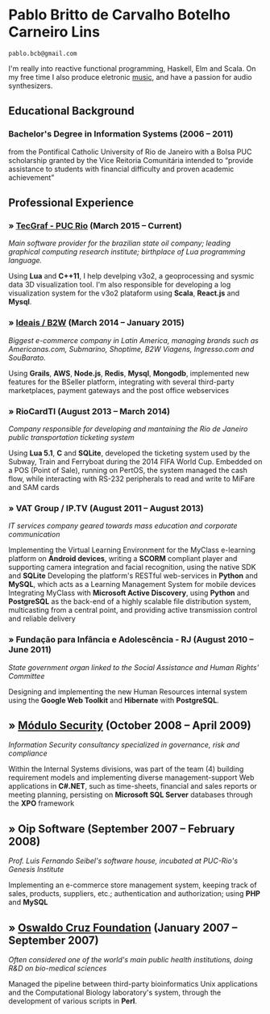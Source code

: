 # Pablo Britto de Carvalho Botelho Carneiro Lins

    pablo.bcb@gmail.com


I'm really into reactive functional programming, Haskell, Elm and Scala. On my free time I also produce eletronic [music](http://www.ektoplazm.com/free-music/photophobia-beneath-the-tides-of-wisdom-spins-the-undertow-of-love), and have a passion for audio synthesizers.

## Educational Background

### Bachelor's Degree in Information Systems (2006 – 2011)
from the Pontifical Catholic University of Rio de Janeiro
with a Bolsa PUC scholarship granted by the Vice Reitoria Comunitária
intended to “provide assistance to students with financial difficulty and proven academic achievement”

## Professional Experience

### » [TecGraf - PUC Rio](https://en.wikipedia.org/wiki/Lua_(programming_language)#History) (March 2015 – Current)
*Main software provider for the brazilian state oil company; leading graphical computing research institute; birthplace of Lua programming language.*

Using **Lua** and **C++11**, I help develping v3o2, a geoprocessing and sysmic data 3D visualization tool. I'm also responsible for developing a log visualization system for the v3o2 plataform using **Scala**, **React.js** and **Mysql**.

### » [Ideais / B2W](https://en.wikipedia.org/wiki/B2W) (March 2014 – January 2015) 
*Biggest e-commerce company in Latin America, managing brands such as Americanas.com, Submarino, Shoptime, B2W Viagens, Ingresso.com and SouBarato.*

Using **Grails**, **AWS**, **Node.js**, **Redis**, **Mysql**, **Mongodb**, implemented new features for the BSeller platform, integrating  with several third-party marketplaces, payment gateways and the post office webservices

### »  RioCardTI (August 2013 – March 2014)
*Company responsible for developing and mantaining the Rio de Janeiro public transportation ticketing system*

Using **Lua 5.1**, **C** and **SQLite**, developed the ticketing system used by the Subway, Train and Ferryboat during the 2014 FIFA World Cup. Embedded on a POS (Point of Sale), running on PertOS, the system managed the cash flow, while interacting with RS-232 peripherals to read and write to MiFare and SAM cards

### » VAT Group / IP.TV (August 2011 – August 2013)
*IT services company geared towards mass education and corporate communication*

Implementing the Virtual Learning Environment for the MyClass e-learning platform on **Android devices**, writing a **SCORM** compliant player and supporting camera integration and facial recognition, using the native SDK and **SQLite**
Developing the platform's RESTful web-services in **Python** and **MySQL**, which acts as a Learning Management System for mobile devices
Integrating MyClass with **Microsoft Active Discovery**, using **Python** and **PostgreSQL** as the back-end of a highly scalable file distribution system, multicasting from a central point, and providing active transmission control and reliable delivery

### » Fundação para Infância e Adolescência - RJ (August 2010 – June 2011)
*State government organ linked to the Social Assistance and Human Rights' Committee*

Designing and implementing the new Human Resources internal system using the **Google Web Toolkit** and **Hibernate** with **PostgreSQL**.

## » [Módulo Security](https://www.modulo.com.br/) (October 2008 – April 2009)
*Information Security consultancy specialized in governance, risk and compliance*

Within the Internal Systems divisions, was part of the team (4) building requirement models and implementing diverse management-support Web applications in **C#.NET**, such as time-sheets, financial and sales reports or meeting planning, persisting on **Microsoft SQL Server** databases through the **XPO** framework

## » Oip Software (September 2007 – February 2008)
*Prof. Luis Fernando Seibel's software house, incubated at PUC-Rio's Genesis Institute*

Implementing an e-commerce store management system, keeping track of sales, products, suppliers, etc.; authentication and authorization; using **PHP** and **MySQL**

## » [Oswaldo Cruz Foundation](https://en.wikipedia.org/wiki/Oswaldo_Cruz_Foundation) (January 2007 – September 2007)

*Often considered one of the world's main public health institutions, doing R&D on bio-medical sciences*

Managed the pipeline between third-party bioinformatics Unix applications and the Computational Biology laboratory's system, through the development of various scripts in **Perl**.
